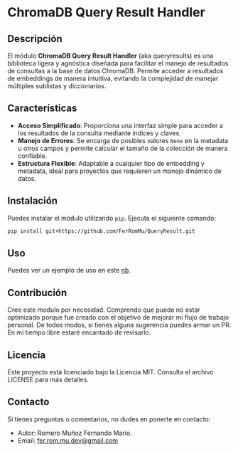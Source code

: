# ChromaDB Query Result Handler

## Descripción

El módulo **ChromaDB Query Result Handler** (aka queryresults) es una biblioteca ligera y agnóstica diseñada para facilitar el manejo de resultados de consultas a la base de datos ChromaDB. Permite acceder a resultados de embeddings de manera intuitiva, evitando la complejidad de manejar múltiples sublistas y diccionarios.

## Características

- **Acceso Simplificado**: Proporciona una interfaz simple para acceder a los resultados de la consulta mediante índices y claves.
- **Manejo de Errores**: Se encarga de posibles valores `None` en la metadata u otros campos y permite calcular el tamaño de la colección de manera confiable.
- **Estructura Flexible**: Adaptable a cualquier tipo de embedding y metadata, ideal para proyectos que requieren un manejo dinámico de datos.

## Instalación

Puedes instalar el módulo utilizando `pip`. Ejecuta el siguiente comando:

```bash
pip install git+https://github.com/FerRomMu/QueryResult.git
```

## Uso

Puedes ver un ejemplo de uso en este [nb](example/getting_started.ipynb).

## Contribución
Cree este modulo por necesidad. Comprendo que puede no estar optimizado porque fue creado con el objetivo de mejorar mi flujo de trabajo personal. De todos modos, si tienes alguna sugerencia puedes armar un PR. En mi tiempo libre estaré encantado de revisarlo.

## Licencia
Este proyecto está licenciado bajo la Licencia MIT. Consulta el archivo LICENSE para más detalles.

## Contacto
Si tienes preguntas o comentarios, no dudes en ponerte en contacto:

- Autor: Romero Muñoz Fernando Mario.
- Email: fer.rom.mu.dev@gmail.com

